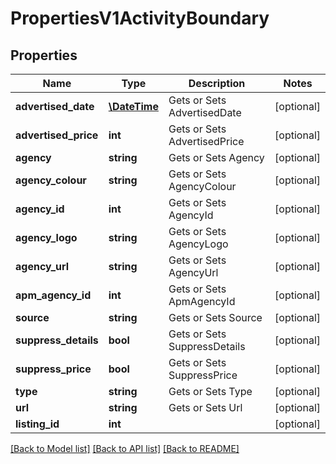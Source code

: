 # PropertiesV1ActivityBoundary

## Properties
Name | Type | Description | Notes
------------ | ------------- | ------------- | -------------
**advertised_date** | [**\DateTime**](\DateTime.md) | Gets or Sets AdvertisedDate | [optional] 
**advertised_price** | **int** | Gets or Sets AdvertisedPrice | [optional] 
**agency** | **string** | Gets or Sets Agency | [optional] 
**agency_colour** | **string** | Gets or Sets AgencyColour | [optional] 
**agency_id** | **int** | Gets or Sets AgencyId | [optional] 
**agency_logo** | **string** | Gets or Sets AgencyLogo | [optional] 
**agency_url** | **string** | Gets or Sets AgencyUrl | [optional] 
**apm_agency_id** | **int** | Gets or Sets ApmAgencyId | [optional] 
**source** | **string** | Gets or Sets Source | [optional] 
**suppress_details** | **bool** | Gets or Sets SuppressDetails | [optional] 
**suppress_price** | **bool** | Gets or Sets SuppressPrice | [optional] 
**type** | **string** | Gets or Sets Type | [optional] 
**url** | **string** | Gets or Sets Url | [optional] 
**listing_id** | **int** |  | [optional] 

[[Back to Model list]](../../README.md#documentation-for-models) [[Back to API list]](../../README.md#documentation-for-api-endpoints) [[Back to README]](../../README.md)

